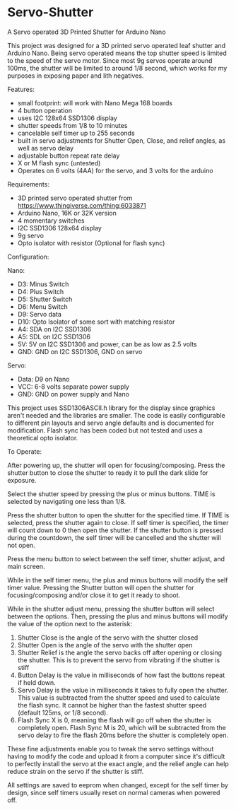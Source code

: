 # Servo-Shutter
A Servo operated 3D Printed Shutter for Arduino Nano

This project was designed for a 3D printed servo operated leaf shutter and Arduino Nano. Being servo operated means the top shutter speed is limited to the speed of the servo motor. Since most 9g servos operate around 100ms, the shutter will be limited to around 1/8 second, which works for my purposes in exposing paper and lith negatives. 

Features: 

- small footprint: will work with Nano Mega 168 boards
- 4 button operation
- uses I2C 128x64 SSD1306 display
- shutter speeds from 1/8 to 10 minutes
- cancelable self timer up to 255 seconds
- built in servo adjustments for Shutter Open, Close, and relief angles, as well as servo delay
- adjustable button repeat rate delay
- X or M flash sync (untested)
- Operates on 6 volts (4AA) for the servo, and 3 volts for the arduino

Requirements:

- 3D printed servo operated shutter from https://www.thingiverse.com/thing:6033871
- Arduino Nano, 16K or 32K version
- 4 momentary switches
- I2C SSD1306 128x64 display
- 9g servo 
- Opto isolator with resistor (Optional for flash sync)

Configuration:

Nano:
- D3: Minus Switch
- D4: Plus Switch
- D5: Shutter Switch
- D6: Menu Switch
- D9: Servo data
- D10: Opto Isolator of some sort with matching resistor
- A4: SDA on I2C SSD1306
- A5: SDL on I2C SSD1306
- 5V: 5V on I2C SSD1306 and power, can be as low as 2.5 volts
- GND: GND on I2C SSD1306, GND on servo

Servo:
- Data: D9 on Nano
- VCC: 6-8 volts separate power supply
- GND: GND on power supply and Nano

This project uses SSD1306ASCII.h library for the display since graphics aren't needed and the libraries are smaller. The code is easily configurable to different pin layouts and servo angle defaults and is documented for modification. Flash sync has been coded but not tested and uses a theoretical opto isolator. 

To Operate:

After powering up, the shutter will open for focusing/composing. Press the shutter button to close the shutter to ready it to pull the dark slide for exposure.

Select the shutter speed by pressing the plus or minus buttons. TIME is selected by navigating one less than 1/8. 

Press the shutter button to open the shutter for the specified time. If TIME is selected, press the shutter again to close. If self timer is specified, the timer will count down to 0 then open the shutter. If the shutter button is pressed during the countdown, the self timer will be cancelled and the shutter will not open. 

Press the menu button to select between the self timer, shutter adjust, and main screen.

While in the self timer menu, the plus and minus buttons will modify the self timer value. Pressing the Shutter button will open the shutter for focusing/composing and/or close it to get it ready to shoot.

While in the shutter adjust menu, pressing the shutter button will select between the options. Then, pressing the plus and minus buttons will modify the value of the option next to the asterisk:
1. Shutter Close is the angle of the servo with the shutter closed
2. Shutter Open is the angle of the servo with the shutter open
3. Shutter Relief is the angle the servo backs off after opening or closing the shutter. This is to prevent the servo from vibrating if the shutter is stiff
4. Button Delay is the value in milliseconds of how fast the buttons repeat if held down. 
5. Servo Delay is the value in milliseconds it takes to fully open the shutter. This value is subtracted from the shutter speed and used to calculate the flash sync. It cannot be higher than the fastest shutter speed (default 125ms, or 1/8 second).  
6. Flash Sync X is 0, meaning the flash will go off when the shutter is completely open. Flash Sync M is 20, which will be subtracted from the servo delay to fire the flash 20ms before the shutter is completely open. 

These fine adjustments enable you to tweak the servo settings without having to modify the code and upload it from a computer since it's difficult to perfectly install the servo at the exact angle, and the relief angle can help reduce strain on the servo if the shutter is stiff. 

All settings are saved to eeprom when changed, except for the self timer by design, since self timers usually reset on normal cameras when powered off. 
